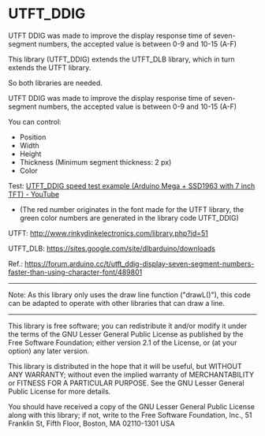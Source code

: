 # UTFT_DDIG
UTFT DDIG was made to improve the display response time of seven-segment numbers, the accepted value is between 0-9 and 10-15 (A-F)

This library (UTFT_DDIG) extends the UTFT_DLB library, which in turn extends the UTFT library.

So both libraries are needed.

UTFT DDIG was made to improve the display response time of seven-segment numbers, the accepted value is between 0-9 and 10-15 (A-F)

You can control:

- Position
- Width
- Height
- Thickness (Minimum segment thickness: 2 px)
- Color

Test: [UTFT_DDIG speed test example (Arduino Mega + SSD1963 with 7 inch TFT) - YouTube](https://www.youtube.com/watch?v=amKvzLVV9GM)
- (The red number originates in the font made for the UTFT library, the green color numbers are generated in the library code UTFT_DDIG)

UTFT: http://www.rinkydinkelectronics.com/library.php?id=51

UTFT_DLB: https://sites.google.com/site/dlbarduino/downloads

Ref.: https://forum.arduino.cc/t/utft_ddig-display-seven-segment-numbers-faster-than-using-character-font/489801

----

Note: As this library only uses the draw line function ("drawL()"), this code can be adapted to operate with other libraries that can draw a line.

----

This library is free software; you can redistribute it and/or
  modify it under the terms of the GNU Lesser General Public
  License as published by the Free Software Foundation; either
  version 2.1 of the License, or (at your option) any later version.

  This library is distributed in the hope that it will be useful,
  but WITHOUT ANY WARRANTY; without even the implied warranty of
  MERCHANTABILITY or FITNESS FOR A PARTICULAR PURPOSE.  See the GNU
  Lesser General Public License for more details.

  You should have received a copy of the GNU Lesser General Public
  License along with this library; if not, write to the Free Software
  Foundation, Inc., 51 Franklin St, Fifth Floor, Boston, MA  02110-1301  USA
